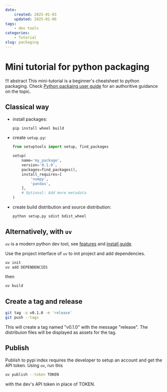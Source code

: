 ```yaml
---
date:
    created: 2025-01-03
    updated: 2025-01-06
tags: 
    - dev tools
categories: 
    - Tutorial
slug: packaging
---
```


# Mini tutorial for python packaging

!!! abstract 
    This mini-tutorial is a beginner's cheatsheet to python packaging. Check [Python packaing user guide](https://packaging.python.org/en/latest/) for an authoritive guidance on the topic.  
<!-- more -->

## Classical way

- install packages:

    ```bash
    pip install wheel build
    ```

- create `setup.py`:  

    ```py
    from setuptools import setup, find_packages

    setup(
        name='my_package',
        version='0.1.0',
        packages=find_packages(),
        install_requires=[
            'numpy',
            'pandas',
        ],
        # Optional: Add more metadata
    )
    ```

- create build distribution and source distribution:

    ```bash
    python setup.py sdist bdist_wheel
    ```

## Alternatively, with `uv`

`uv` is a modern python dev tool, see [features](https://docs.astral.sh/uv/getting-started/features/)
and 
[install guide](https://docs.astral.sh/uv/getting-started/installation/).

Use the project interface of `uv` to init project and add dependencies. 

```bash
uv init
uv add DEPENDENCIES
```

then 

```bash
uv build
```

## Create a tag and release

```sh
git tag -a v0.1.0 -m 'release'
git push --tags
```

This will create a tag named "v0.1.0" with the message "release". The distribuion files will be displayed as assets for the tag.


## Publish

Publish to pypi index requires the developer to setup an account and get the API token. Using `uv`, run this


```sh
uv publish --token TOKEN
```

with the dev's API token in place of TOKEN. 